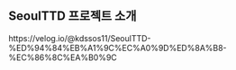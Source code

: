 <h2>SeoulTTD 프로젝트 소개</h2>
https://velog.io/@kdssos11/SeoulTTD-%ED%94%84%EB%A1%9C%EC%A0%9D%ED%8A%B8-%EC%86%8C%EA%B0%9C
